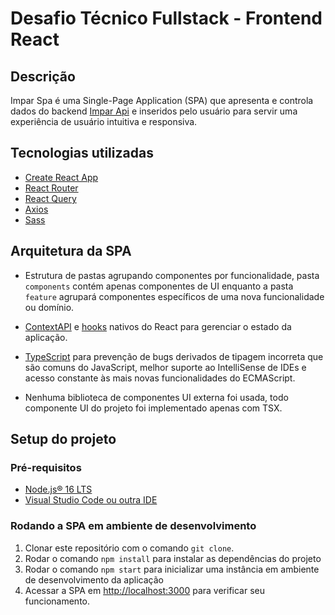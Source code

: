 # Desafio Técnico Fullstack - Frontend React

## Descrição

Impar Spa é uma Single-Page Application (SPA) que apresenta e controla dados do backend [Impar Api](https://github.com/matheusb432/impar-challenge-dotnet) e inseridos pelo usuário para
servir uma experiência de usuário intuitiva e responsiva.

## Tecnologias utilizadas

- [Create React App](https://create-react-app.dev/docs/getting-started/)
- [React Router](https://reactrouter.com/en/main)
- [React Query](https://react-query-v3.tanstack.com/)
- [Axios](https://axios-http.com/ptbr/docs/intro)
- [Sass](https://sass-lang.com/documentation/)

## Arquitetura da SPA

- Estrutura de pastas agrupando componentes por funcionalidade, pasta `components` contém apenas componentes de UI enquanto a pasta `feature` agrupará componentes específicos de uma nova funcionalidade ou domínio.

- [ContextAPI](https://reactjs.org/docs/context.html) e [hooks](https://reactjs.org/docs/hooks-reference.html) nativos do React para gerenciar o estado da aplicação.

- [TypeScript](https://www.typescriptlang.org/) para prevenção de bugs derivados de tipagem incorreta que são comuns do JavaScript, melhor suporte ao IntelliSense de IDEs e acesso constante às mais novas funcionalidades do ECMAScript.

- Nenhuma biblioteca de componentes UI externa foi usada, todo componente UI do projeto foi implementado apenas com TSX.

## Setup do projeto

### Pré-requisitos

- [Node.js® 16 LTS](https://nodejs.org/en/)
- [Visual Studio Code ou outra IDE](https://code.visualstudio.com/)

### Rodando a SPA em ambiente de desenvolvimento

1. Clonar este repositório com o comando `git clone`.
2. Rodar o comando `npm install` para instalar as dependências do projeto
3. Rodar o comando `npm start` para inicializar uma instância em ambiente de desenvolvimento da aplicação
4. Acessar a SPA em <http://localhost:3000> para verificar seu funcionamento.
